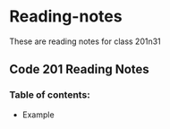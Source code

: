 # Reading-notes
These are reading notes for class 201n31 

## Code 201 Reading Notes

### Table of contents: 
- Example
